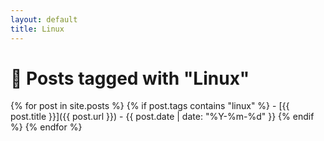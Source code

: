 ```yaml
---
layout: default
title: Linux
---
```

# 🐧 Posts tagged with "Linux"

{% for post in site.posts %}
  {% if post.tags contains "linux" %}
    - [{{ post.title }}]({{ post.url }}) - {{ post.date | date: "%Y-%m-%d" }}
  {% endif %}
{% endfor %}


